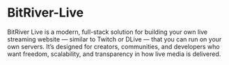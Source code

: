 # BitRiver-Live
BitRiver Live is a modern, full-stack solution for building your own live streaming website — similar to Twitch or DLive — that you can run on your own servers. It’s designed for creators, communities, and developers who want freedom, scalability, and transparency in how live media is delivered.
